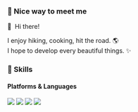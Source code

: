 ### 🤞 Nice way to meet me

<p>
  👋&nbsp; Hi there! 
  
</p>

I enjoy hiking, cooking, hit the road. 🌎 <br>
I hope to develop every beautiful things. ✨

### 💪 Skills
#### Platforms & Languages

<p>
   <img src="https://img.shields.io/badge/Java-007396?style=flat-square&logo=Java&logoColor=important"/>
   <img src="https://img.shields.io/badge/Android-3DDC84?style=flat-square&logo=Android&logoColor=white"/>
   <img src="https://img.shields.io/badge/MongoDB-%234ea94b.svg?style=for-the-badge&logo=mongodb&logoColor=white"/>
   <img src="https://img.shields.io/badge/mysql-%2300f.svg?style=for-the-badge&logo=mysql&logoColor=white"/>
  
</p>
